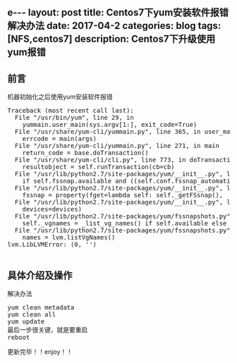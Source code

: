e---
layout: post
title: Centos7下yum安装软件报错解决办法
date: 2017-04-2
categories: blog
tags: [NFS,centos7]
description: Centos7下升级使用yum报错
---


## 前言

机器初始化之后使用yum安装软件报错
<pre>
Traceback (most recent call last):
  File "/usr/bin/yum", line 29, in <module>
    yummain.user_main(sys.argv[1:], exit_code=True)
  File "/usr/share/yum-cli/yummain.py", line 365, in user_main
    errcode = main(args)
  File "/usr/share/yum-cli/yummain.py", line 271, in main
    return_code = base.doTransaction()
  File "/usr/share/yum-cli/cli.py", line 773, in doTransaction
    resultobject = self.runTransaction(cb=cb)
  File "/usr/lib/python2.7/site-packages/yum/__init__.py", line 1736, in runTransaction
    if self.fssnap.available and ((self.conf.fssnap_automatic_pre or
  File "/usr/lib/python2.7/site-packages/yum/__init__.py", line 1126, in <lambda>
    fssnap = property(fget=lambda self: self._getFSsnap(),
  File "/usr/lib/python2.7/site-packages/yum/__init__.py", line 1062, in _getFSsnap
    devices=devices)
  File "/usr/lib/python2.7/site-packages/yum/fssnapshots.py", line 158, in __init__
    self._vgnames = _list_vg_names() if self.available else []
  File "/usr/lib/python2.7/site-packages/yum/fssnapshots.py", line 56, in _list_vg_names
    names = lvm.listVgNames()
lvm.LibLVMError: (0, '')

</pre>


## 具体介绍及操作
解决办法
<pre>
yum clean metadata
yum clean all
yum update
最后一步很关键，就是要重启
reboot
</pre>



更新完毕！！enjoy！！

